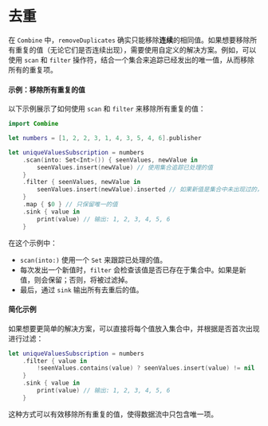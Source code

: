 # 去重

在 `Combine` 中，`removeDuplicates` 确实只能移除**连续**的相同值。如果想要移除所有重复的值（无论它们是否连续出现），需要使用自定义的解决方案。例如，可以使用 `scan` 和 `filter` 操作符，结合一个集合来追踪已经发出的唯一值，从而移除所有的重复项。

#### 示例：移除所有重复的值

以下示例展示了如何使用 `scan` 和 `filter` 来移除所有重复的值：

```swift
import Combine

let numbers = [1, 2, 2, 3, 1, 4, 3, 5, 4, 6].publisher

let uniqueValuesSubscription = numbers
    .scan(into: Set<Int>()) { seenValues, newValue in
        seenValues.insert(newValue) // 使用集合追踪已处理的值
    }
    .filter { seenValues, newValue in
        seenValues.insert(newValue).inserted // 如果新值是集合中未出现过的，则保留
    }
    .map { $0 } // 只保留唯一的值
    .sink { value in
        print(value) // 输出: 1, 2, 3, 4, 5, 6
    }
```

在这个示例中：

* `scan(into:)` 使用一个 `Set` 来跟踪已处理的值。
* 每次发出一个新值时，`filter` 会检查该值是否已存在于集合中。如果是新值，则会保留；否则，将被过滤掉。
* 最后，通过 `sink` 输出所有去重后的值。

#### 简化示例

如果想要更简单的解决方案，可以直接将每个值放入集合中，并根据是否首次出现进行过滤：

```swift
let uniqueValuesSubscription = numbers
    .filter { value in
        !seenValues.contains(value) ? seenValues.insert(value) != nil : false
    }
    .sink { value in
        print(value) // 输出: 1, 2, 3, 4, 5, 6
    }
```

这种方式可以有效移除所有重复的值，使得数据流中只包含唯一项。
